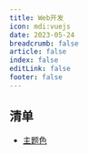 ```yaml
---
title: Web开发
icon: mdi:vuejs
date: 2023-05-24
breadcrumb: false
article: false
index: false
editLink: false
footer: false
---
```


## 清单

- [主题色](./vue/theme.md)

